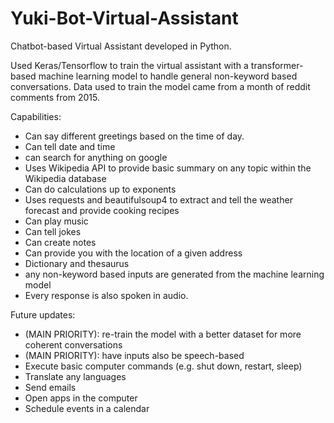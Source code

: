 # Yuki-Bot-Virtual-Assistant

Chatbot-based Virtual Assistant developed in Python.

Used Keras/Tensorflow to train the virtual assistant with a transformer-based machine learning model to handle general non-keyword based conversations. Data used to train the model came from a month of reddit comments from 2015.

Capabilities:
- Can say different greetings based on the time of day.
- Can tell date and time
- can search for anything on google
- Uses Wikipedia API to provide basic summary on any topic within the Wikipedia database
- Can do calculations up to exponents
- Uses requests and beautifulsoup4 to extract and tell the weather forecast and provide cooking recipes
- Can play music
- Can tell jokes
- Can create notes
- Can provide you with the location of a given address
- Dictionary and thesaurus
- any non-keyword based inputs are generated from the machine learning model
- Every response is also spoken in audio.

Future updates:
- (MAIN PRIORITY): re-train the model with a better dataset for more coherent conversations
- (MAIN PRIORITY): have inputs also be speech-based
- Execute basic computer commands (e.g. shut down, restart, sleep)
- Translate any languages
- Send emails
- Open apps in the computer
- Schedule events in a calendar
